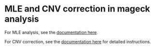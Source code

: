 # MLE and CNV correction in mageck analysis

For MLE analysis, see the [documentation here](https://sourceforge.net/p/mageck/wiki/demo/#the-fourth-tutorial-using-mageck-mle-module).

For CNV correction, see the [documentation here](https://sourceforge.net/p/mageck/wiki/advanced_tutorial/#tutorial-2-correct-the-effects-from-copy-number-variations) for detailed instructions.
